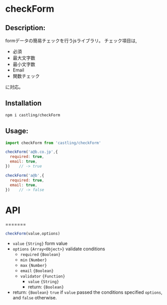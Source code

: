 # checkForm

## Description:
formデータの簡易チェックを行うjsライブラリ。
チェック項目は,

* 必須
* 最大文字数
* 最小文字数
* Email
* 関数チェック

に対応。

## Installation

```bash
npm i castling/checkForm
```

## Usage:

```javascript
import checkForm from 'castling/checkForm'

checkForm('a@b.co.jp',{
  required: true,
  email: true,
})    // -> true

checkForm('a@b',{
  required: true,
  email: true,
})    // -> false

```

# API
=======
```javascript
checkForm(value,options)
```
* `value` `{String}` form value
* `options` `{Array<Object>}` validate conditions
  * `required` `{Boolean}`
  * `min` `{Number}`
  * `max` `{Number}`
  * `email` `{Boolean}`
  * `validator` `{Function}`
    * `value` `{String}`
    * return: `{Boolean}`
* return: `{Boolean}` `true` if `value` passed the conditions specified `options`, and `false` otherwise.

